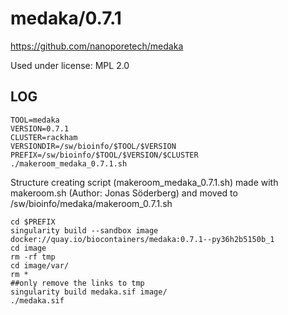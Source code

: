 medaka/0.7.1
========================

<https://github.com/nanoporetech/medaka>

Used under license:
MPL 2.0

LOG
---

    TOOL=medaka
    VERSION=0.7.1
    CLUSTER=rackham
    VERSIONDIR=/sw/bioinfo/$TOOL/$VERSION
    PREFIX=/sw/bioinfo/$TOOL/$VERSION/$CLUSTER
    ./makeroom_medaka_0.7.1.sh

Structure creating script (makeroom_medaka_0.7.1.sh) made with makeroom.sh (Author: Jonas Söderberg) and moved to /sw/bioinfo/medaka/makeroom_0.7.1.sh

    cd $PREFIX
    singularity build --sandbox image docker://quay.io/biocontainers/medaka:0.7.1--py36h2b5150b_1
    cd image
    rm -rf tmp
    cd image/var/
    rm *
    ##only remove the links to tmp
    singularity build medaka.sif image/
    ./medaka.sif
